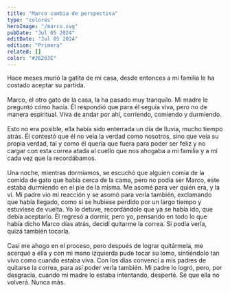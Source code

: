 ```yaml
---
title: "Marco cambia de perspectiva"
type: "colores"
heroImage: "/marco.svg"
pubDate: "Jul 05 2024"
editDate: "Jul 05 2024"
edition: "Primera"
related: []
color: "#26263E"
---
```


Hace meses murió la gatita de mi casa, desde entonces a mi familia le ha costado aceptar su partida.
<br><br>
Marco, el otro gato de la casa, la ha pasado muy tranquilo. Mi madre le preguntó cómo hacía. Él respondió que para él seguía viva, pero no de manera espiritual. Viva de andar por ahí, corriendo, comiendo y durmiendo.
<br><br>
Esto no era posible, ella había sido enterrada un día de lluvia, mucho tiempo atrás. Él contestó que él no veía la verdad como nosotros, sino que veía su propia verdad, tal y como él quería que fuera para poder ser feliz y no cargar con esta correa atada al cuello que nos ahogaba a mi familia y a mí cada vez que la recordábamos.
<br><br>
Una noche, mientras dormíamos, se escuchó que alguien comía de la comida de gato que había cerca de la cama, pero no podía ser Marco, este estaba durmiendo en el pie de la misma. Me asomé para ver quién era, y la vi. Mi padre vio mi reacción y se asomó para verla también, exclamando que había llegado, como si se hubiese perdido por un largo tiempo y estuviese de vuelta. Yo lo detuve, recordándole que ya se había ido, que debía aceptarlo. Él regresó a dormir, pero yo, pensando en todo lo que había dicho Marco días atrás, decidí quitarme la correa. Si podía verla, quizá también tocarla.
<br><br>
Casi me ahogo en el proceso, pero después de lograr quitármela, me acerqué a ella y con mi mano izquierda pude tocar su lomo, sintiéndolo tan vivo como cuando estaba viva. Con los días convencí a mis padres de quitarse la correa, para así poder verla también. Mi padre lo logró, pero, por desgracia, cuando mi madre lo estaba intentando, desperté. Sé que ella no volverá. Nunca más.
